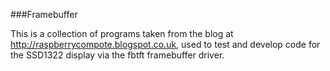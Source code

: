 ###Framebuffer

This is a collection of programs taken from the blog at http://raspberrycompote.blogspot.co.uk, used to test and develop code for the SSD1322 display via the fbtft framebuffer driver.
